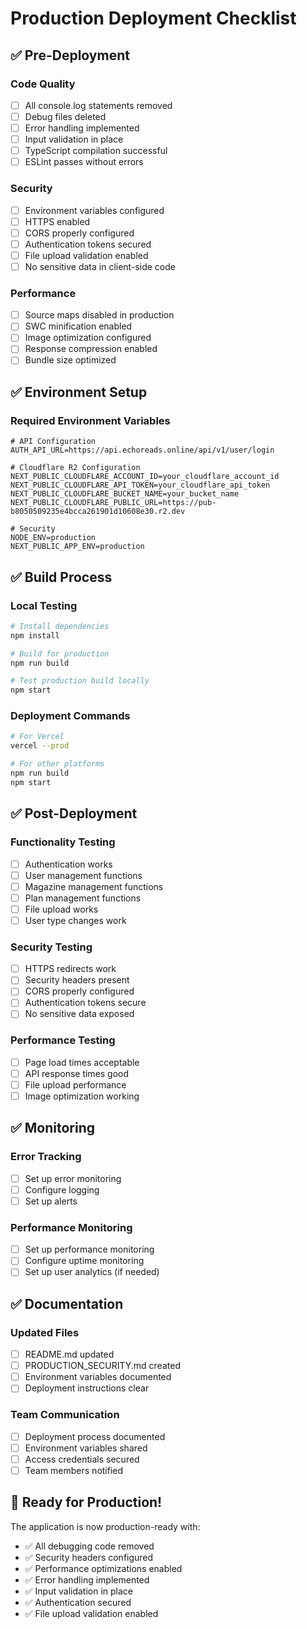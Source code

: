 # Production Deployment Checklist

## ✅ Pre-Deployment

### Code Quality
- [ ] All console.log statements removed
- [ ] Debug files deleted
- [ ] Error handling implemented
- [ ] Input validation in place
- [ ] TypeScript compilation successful
- [ ] ESLint passes without errors

### Security
- [ ] Environment variables configured
- [ ] HTTPS enabled
- [ ] CORS properly configured
- [ ] Authentication tokens secured
- [ ] File upload validation enabled
- [ ] No sensitive data in client-side code

### Performance
- [ ] Source maps disabled in production
- [ ] SWC minification enabled
- [ ] Image optimization configured
- [ ] Response compression enabled
- [ ] Bundle size optimized

## ✅ Environment Setup

### Required Environment Variables
```env
# API Configuration
AUTH_API_URL=https://api.echoreads.online/api/v1/user/login

# Cloudflare R2 Configuration
NEXT_PUBLIC_CLOUDFLARE_ACCOUNT_ID=your_cloudflare_account_id
NEXT_PUBLIC_CLOUDFLARE_API_TOKEN=your_cloudflare_api_token
NEXT_PUBLIC_CLOUDFLARE_BUCKET_NAME=your_bucket_name
NEXT_PUBLIC_CLOUDFLARE_PUBLIC_URL=https://pub-b8050509235e4bcca261901d10608e30.r2.dev

# Security
NODE_ENV=production
NEXT_PUBLIC_APP_ENV=production
```

## ✅ Build Process

### Local Testing
```bash
# Install dependencies
npm install

# Build for production
npm run build

# Test production build locally
npm start
```

### Deployment Commands
```bash
# For Vercel
vercel --prod

# For other platforms
npm run build
npm start
```

## ✅ Post-Deployment

### Functionality Testing
- [ ] Authentication works
- [ ] User management functions
- [ ] Magazine management functions
- [ ] Plan management functions
- [ ] File upload works
- [ ] User type changes work

### Security Testing
- [ ] HTTPS redirects work
- [ ] Security headers present
- [ ] CORS properly configured
- [ ] Authentication tokens secure
- [ ] No sensitive data exposed

### Performance Testing
- [ ] Page load times acceptable
- [ ] API response times good
- [ ] File upload performance
- [ ] Image optimization working

## ✅ Monitoring

### Error Tracking
- [ ] Set up error monitoring
- [ ] Configure logging
- [ ] Set up alerts

### Performance Monitoring
- [ ] Set up performance monitoring
- [ ] Configure uptime monitoring
- [ ] Set up user analytics (if needed)

## ✅ Documentation

### Updated Files
- [ ] README.md updated
- [ ] PRODUCTION_SECURITY.md created
- [ ] Environment variables documented
- [ ] Deployment instructions clear

### Team Communication
- [ ] Deployment process documented
- [ ] Environment variables shared
- [ ] Access credentials secured
- [ ] Team members notified

## 🚀 Ready for Production!

The application is now production-ready with:
- ✅ All debugging code removed
- ✅ Security headers configured
- ✅ Performance optimizations enabled
- ✅ Error handling implemented
- ✅ Input validation in place
- ✅ Authentication secured
- ✅ File upload validation enabled 